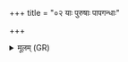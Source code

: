 +++
title = "०२ याः पुरुषाः पापगन्धाः"

+++
<details><summary>मूलम् (GR)</summary>

याः पुरुषाः पापगन्धाः  
सदा रुक्षा विसृक्पदी ।  
ता वज्रेण समर्पयन्  
निरजेतः शचीपते ॥
</details>
